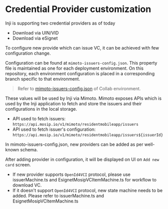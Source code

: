 # Credential Provider customization

Inji is supporting two credential providers as of today
* Download via UIN/VID
* Download via eSignet

To configure new provide which can issue VC, it can be achieved with few configuration change.

Configuration can be found at `mimoto-issuers-config.json`. This property file is maintained as one for each deployment environment. On this repository, each environment configuration is placed in a corresponding branch specific to that environment.

> Refer to [mimoto-issuers-config.json](https://github.com/mosip/mosip-config/blob/collab/mimoto-issuers-config.json) of Collab environment.

These values will be used by Inji via Mimoto. Mimoto exposes APIs which is used by the Inji application to fetch and store the issuers and their configurations in the local storage.

* API used to fetch issuers: `https://api.mosip.io/v1/mimoto/residentmobileapp/issuers`
* API used to fetch issuer's configuration: `https://api.mosip.io/v1/mimoto/residentmobileapp/issuers${issuerId}`

In mimoto-issuers-config.json, new providers can be added as per well-known schema.

After adding provider in configuration, it will be displayed on UI on `Add new card` screen.

* If new provider supports `OpenId4VCI` protocol, please use issuerMachine.ts and EsignetMosipVCItemMachine.ts for workflow to download VC.
* If it doesn't support `OpenId4VCI` protocol, new state machine needs to be added. Please refer to issuerMachine.ts and EsignetMosipVCItemMachine.ts